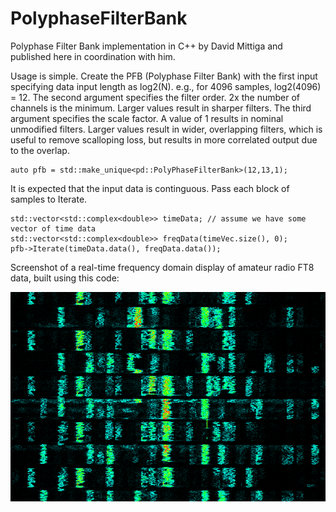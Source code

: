# PolyphaseFilterBank

Polyphase Filter Bank implementation in C++ by David Mittiga and published here in coordination with him.

Usage is simple. Create the PFB (Polyphase Filter Bank) with the first input specifying data input length as log2(N). e.g., for 4096 samples, log2(4096) = 12. 
The second argument specifies the filter order. 2x the number of channels is the minimum. Larger values result in sharper filters. 
The third argument specifies the scale factor. A value of 1 results in nominal unmodified filters. Larger values result in wider, overlapping filters, which is useful to remove scalloping loss, but results in more correlated output due to the overlap.

```
auto pfb = std::make_unique<pd::PolyPhaseFilterBank>(12,13,1);
```

It is expected that the input data is continguous. Pass each block of samples to Iterate.

```
std::vector<std::complex<double>> timeData; // assume we have some vector of time data
std::vector<std::complex<double>> freqData(timeVec.size(), 0);
pfb->Iterate(timeData.data(), freqData.data());
```

Screenshot of a real-time frequency domain display of amateur radio FT8 data, built using this code:

![Example Display using PFB](https://github.com/alexranaldi/PolyphaseFilterBank/blob/main/screenshots/real_time_freq.png?raw=true)
